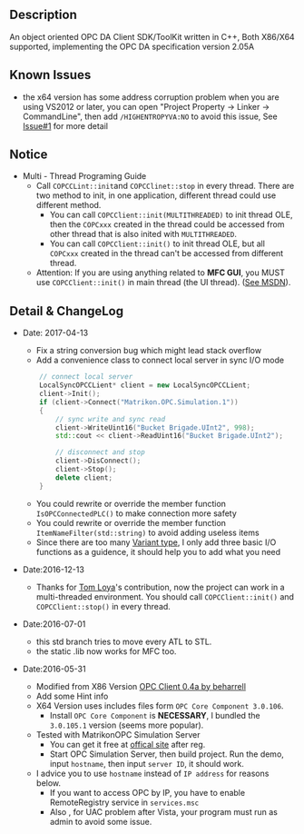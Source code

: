 ## Description
An object oriented OPC DA Client SDK/ToolKit written in C++, Both X86/X64 supported, implementing the OPC DA specification version 2.05A

## Known Issues
* the x64 version has some address corruption problem when you are using VS2012 or later, you can open "Project Property -> Linker -> CommandLine", then add `/HIGHENTROPYVA:NO` to avoid this issue, See [Issue#1](https://github.com/edimetia3d/OPC-Client-X64/issues/1) for more detail

## Notice
* Multi - Thread Programing Guide
	* Call `COPCCLint::init`and `COPCClinet::stop` in every thread. There are two method to init, in one application, different thread could use different method.
		* You can call `COPCClient::init(MULTITHREADED)` to init thread OLE, then the `COPCxxx` created in the thread could be accessed from other thread that is also inited with `MULTITHREADED`.
		* You can call `COPCClient::init()` to init thread OLE, but all `COPCxxx` created in the thread can't be accessed from different thread.
	* Attention: If you are using anything related to **MFC GUI**, you MUST use `COPCClient::init()` in main thread (the UI thread). ([See MSDN](https://support.microsoft.com/en-us/help/828643/mfc-application-stops-responding-when-you-initialize-the-application-a)).


## Detail & ChangeLog
* Date: 2017-04-13
	* Fix a string conversion bug which might lead stack overflow
	* Add a convenience class to connect local server in sync I/O mode
	```cpp
		// connect local server
		LocalSyncOPCCLient* client = new LocalSyncOPCCLient;
		client->Init();
		if (client->Connect("Matrikon.OPC.Simulation.1"))
		{
			// sync write and sync read
			client->WriteUint16("Bucket Brigade.UInt2", 998);
			std::cout << client->ReadUint16("Bucket Brigade.UInt2");

			// disconnect and stop
			client->DisConnect();
			client->Stop();
			delete client;
		}

	```
	* You could rewrite or override the member function `IsOPCConnectedPLC()` to make connection more safety
	* You could rewrite or override the member function `ItemNameFilter(std::string)` to avoid adding useless items
	* Since there are too many [Variant type](https://msdn.microsoft.com/en-us/library/windows/desktop/ms221627(v=vs.85).aspx), I only add three basic I/O functions as a guidence, it should help you to add what you need

* Date:2016-12-13
	* Thanks for [Tom Loya](https://github.com/tomloya)'s contribution, now the project can work in a multi-threaded environment. You should call `COPCClient::init()` and `COPCClient::stop()` in every thread.
* Date:2016-07-01
	* this std branch tries to move every ATL to STL.
	* the static .lib now works for MFC too.
* Date:2016-05-31
	* Modified from X86 Version [OPC Client 0.4a by beharrell](https://sourceforge.net/projects/opcclient/)
	* Add some Hint info
	* X64 Version uses includes files form `OPC Core Component 3.0.106`.
		* Install `OPC Core Component` is **NECESSARY**, I bundled the `3.0.105.1` version (seems more popular).
	* Tested with MatrikonOPC Simulation Server
		* You can get it free at [offical site](https://www.matrikonopc.com/products/opc-drivers/opc-simulation-server.aspx) after reg.
		* Start OPC Simulation Server, then build project. Run the demo, input `hostname`, then input `server ID`, it should work.
	* I advice you to use `hostname` instead of `IP address` for reasons below.
		* If you want to access OPC by IP, you have to enable RemoteRegistry service in `services.msc`
		* Also , for UAC problem after Vista, your program must run as admin to avoid some issue.
